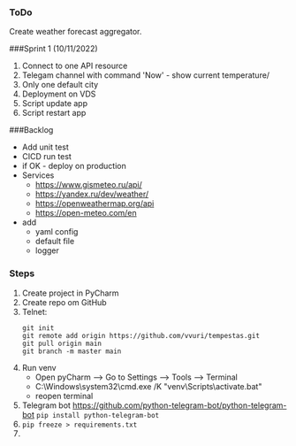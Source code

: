### ToDo
Create weather forecast aggregator.

###Sprint 1 (10/11/2022)
1. Connect to one API resource
2. Telegam channel with command 'Now' - show current temperature/
3. Only one default city
4. Deployment on VDS
5. Script update app
6. Script restart app


###Backlog
- Add unit test
- CICD run test
- if OK - deploy on production
- Services
  - https://www.gismeteo.ru/api/
  - https://yandex.ru/dev/weather/
  - https://openweathermap.org/api
  - https://open-meteo.com/en
- add
  - yaml config  
  - default file
  - logger

### Steps
1. Create project in PyCharm
2. Create repo om GitHub
3. Telnet: 
    ```
    git init
    git remote add origin https://github.com/vvuri/tempestas.git
    git pull origin main
    git branch -m master main
    ```
4. Run venv
   - Open pyCharm --> Go to Settings --> Tools --> Terminal
   - C:\Windows\system32\cmd.exe /K  "venv\Scripts\activate.bat"
   - reopen terminal
5. Telegram bot
   https://github.com/python-telegram-bot/python-telegram-bot
   ```pip install python-telegram-bot```
6. ```pip freeze > requirements.txt```
7. 